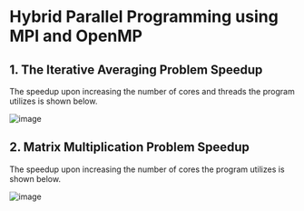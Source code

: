 # Hybrid Parallel Programming using MPI and OpenMP

## 1. The Iterative Averaging Problem Speedup

The speedup upon increasing the number of cores and threads the program utilizes is shown below.

![image](https://github.com/atifquamar07/Hybrid-Parallel-Programming-using-MPI-OpenMP/assets/88545624/c9f0f93e-09b0-450c-a630-3daf173bf0cd)


## 2. Matrix Multiplication Problem Speedup

The speedup upon increasing the number of cores the program utilizes is shown below.

![image](https://github.com/atifquamar07/Hybrid-Parallel-Programming-using-MPI-OpenMP/assets/88545624/007a9859-bb31-403e-ac65-eabb5b134cd5)

